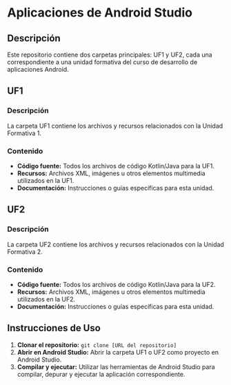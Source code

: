 # Aplicaciones de Android Studio

## Descripción
Este repositorio contiene dos carpetas principales: UF1 y UF2, cada una correspondiente a una unidad formativa del curso de desarrollo de aplicaciones Android.

## UF1
### Descripción
La carpeta UF1 contiene los archivos y recursos relacionados con la Unidad Formativa 1.

### Contenido
- **Código fuente:** Todos los archivos de código Kotlin/Java para la UF1.
- **Recursos:** Archivos XML, imágenes u otros elementos multimedia utilizados en la UF1.
- **Documentación:** Instrucciones o guías específicas para esta unidad.

## UF2
### Descripción
La carpeta UF2 contiene los archivos y recursos relacionados con la Unidad Formativa 2.

### Contenido
- **Código fuente:** Todos los archivos de código Kotlin/Java para la UF2.
- **Recursos:** Archivos XML, imágenes u otros elementos multimedia utilizados en la UF2.
- **Documentación:** Instrucciones o guías específicas para esta unidad.

## Instrucciones de Uso
1. **Clonar el repositorio:** `git clone [URL del repositorio]`
2. **Abrir en Android Studio:** Abrir la carpeta UF1 o UF2 como proyecto en Android Studio.
3. **Compilar y ejecutar:** Utilizar las herramientas de Android Studio para compilar, depurar y ejecutar la aplicación correspondiente.

